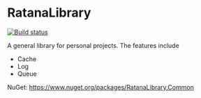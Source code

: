 # RatanaLibrary

[![Build status](https://ci.appveyor.com/api/projects/status/osjl0yc29i7i5tv7/branch/master?svg=true)](https://ci.appveyor.com/project/superkarn/ratanalibrary/branch/master)

A general library for personal projects.  The features include

* Cache
* Log
* Queue

NuGet: https://www.nuget.org/packages/RatanaLibrary.Common
